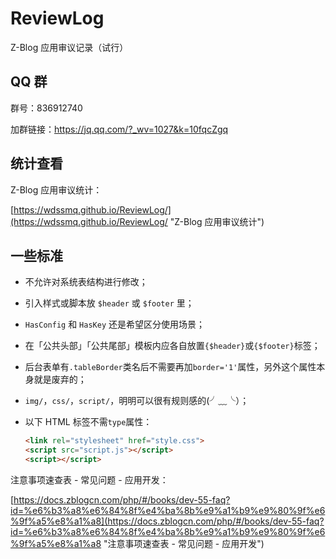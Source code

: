 # ReviewLog

Z-Blog 应用审议记录（试行）

## QQ 群

群号：836912740

加群链接：https://jq.qq.com/?_wv=1027&k=10fqcZgq

## 统计查看

Z-Blog 应用审议统计：

[https://wdssmq.github.io/ReviewLog/](https://wdssmq.github.io/ReviewLog/ "Z-Blog 应用审议统计")

## 一些标准

- 不允许对系统表结构进行修改；
- 引入样式或脚本放 `$header` 或 `$footer` 里；
- `HasConfig` 和 `HasKey` 还是希望区分使用场景；
- 在「公共头部」「公共尾部」模板内应各自放置`{$header}`或`{$footer}`标签；
- 后台表单有`.tableBorder`类名后不需要再加`border='1'`属性，另外这个属性本身就是废弃的；
- `img/`，`css/`，`script/`，明明可以很有规则感的(╯﹏╰）；
- 以下 HTML 标签不需`type`属性：

  ```html
  <link rel="stylesheet" href="style.css">
  <script src="script.js"></script>
  <script></script>
  ```
注意事项速查表 - 常见问题 - 应用开发：

[https://docs.zblogcn.com/php/#/books/dev-55-faq?id=%e6%b3%a8%e6%84%8f%e4%ba%8b%e9%a1%b9%e9%80%9f%e6%9f%a5%e8%a1%a8](https://docs.zblogcn.com/php/#/books/dev-55-faq?id=%e6%b3%a8%e6%84%8f%e4%ba%8b%e9%a1%b9%e9%80%9f%e6%9f%a5%e8%a1%a8 "注意事项速查表 - 常见问题 - 应用开发")
